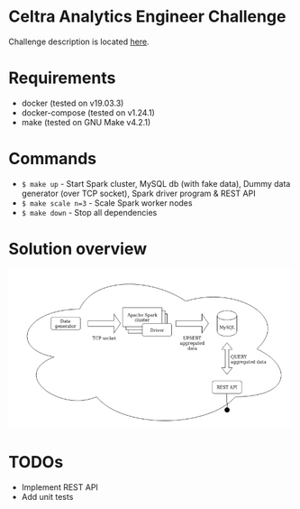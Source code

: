 # Celtra Analytics Engineer Challenge
Challenge description is located [here](https://gist.github.com/anzebrvar/6b137727997c1e20bcd67c92666cbafd).

# Requirements
- docker (tested on v19.03.3)
- docker-compose (tested on v1.24.1)
- make (tested on GNU Make v4.2.1)

# Commands
- `$ make up`             - Start Spark cluster, MySQL db (with fake data), Dummy data generator (over TCP socket), Spark driver program & REST API
- `$ make scale n=3`      - Scale Spark worker nodes
- `$ make down`           - Stop all dependencies 

# Solution overview
![arhitecture.drawop.png](resources/arhitecture.drawio.png)

# TODOs
- Implement REST API
- Add unit tests